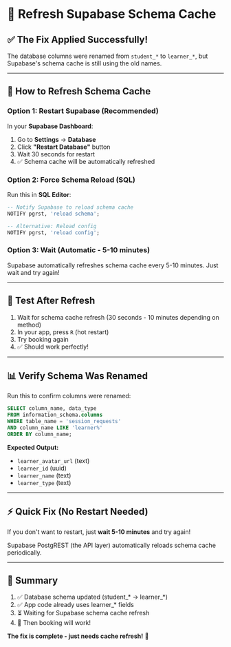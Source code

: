 # 🔄 Refresh Supabase Schema Cache

## ✅ **The Fix Applied Successfully!**

The database columns were renamed from `student_*` to `learner_*`, but Supabase's schema cache is still using the old names.

---

## 🚀 **How to Refresh Schema Cache**

### **Option 1: Restart Supabase (Recommended)**

In your **Supabase Dashboard**:

1. Go to **Settings** → **Database**
2. Click **"Restart Database"** button
3. Wait 30 seconds for restart
4. ✅ Schema cache will be automatically refreshed

### **Option 2: Force Schema Reload (SQL)**

Run this in **SQL Editor**:

```sql
-- Notify Supabase to reload schema cache
NOTIFY pgrst, 'reload schema';

-- Alternative: Reload config
NOTIFY pgrst, 'reload config';
```

### **Option 3: Wait (Automatic - 5-10 minutes)**

Supabase automatically refreshes schema cache every 5-10 minutes.
Just wait and try again!

---

## 🧪 **Test After Refresh**

1. Wait for schema cache refresh (30 seconds - 10 minutes depending on method)
2. In your app, press `R` (hot restart)
3. Try booking again
4. ✅ Should work perfectly!

---

## 📊 **Verify Schema Was Renamed**

Run this to confirm columns were renamed:

```sql
SELECT column_name, data_type 
FROM information_schema.columns 
WHERE table_name = 'session_requests' 
AND column_name LIKE 'learner%'
ORDER BY column_name;
```

**Expected Output:**
- `learner_avatar_url` (text)
- `learner_id` (uuid)
- `learner_name` (text)
- `learner_type` (text)

---

## ⚡ **Quick Fix (No Restart Needed)**

If you don't want to restart, just **wait 5-10 minutes** and try again!

Supabase PostgREST (the API layer) automatically reloads schema cache periodically.

---

## 🎯 **Summary**

1. ✅ Database schema updated (student_* → learner_*)
2. ✅ App code already uses learner_* fields
3. ⏳ Waiting for Supabase schema cache refresh
4. 🚀 Then booking will work!

**The fix is complete - just needs cache refresh!** 🎉

